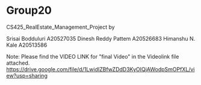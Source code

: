 # Group20
CS425_RealEstate_Management_Project
by

Srisai Bodduluri A20527035
Dinesh Reddy Pattem A20526683
Himanshu N. Kale A20513586


Note:
Please find the VIDEO LINK  for "final Video" in the Videolink file attached.
https://drive.google.com/file/d/1LwidIZBfwZDdD3KyOIQjAWodpSmOPfXL/view?usp=sharing

